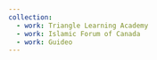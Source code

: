 ```yaml
---
collection:
  - work: Triangle Learning Academy
  - work: Islamic Forum of Canada
  - work: Guideo
---
```

